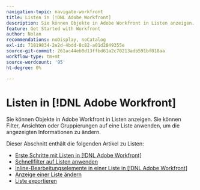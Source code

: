 ```yaml
---
navigation-topic: navigate-workfront
title: Listen in [!DNL Adobe Workfront]
description: Sie können Objekte in Adobe Workfront in Listen anzeigen. Sie können Filter, Ansichten oder Gruppierungen auf eine Liste anwenden, um die angezeigten Informationen zu ändern. Dieser Abschnitt enthält die folgenden Artikel zu Listen
feature: Get Started with Workfront
author: Nolan
recommendations: noDisplay, noCatalog
exl-id: 71819834-2e2d-4bdd-8c82-a01d2849355e
source-git-commit: 261ac44eb0d13ffbd61a2c70213adb591bf018aa
workflow-type: tm+mt
source-wordcount: '95'
ht-degree: 0%

---
```


# Listen in [!DNL Adobe Workfront]

<!--Audited: 11/2024-->

Sie können Objekte in Adobe Workfront in Listen anzeigen. Sie können Filter, Ansichten oder Gruppierungen auf eine Liste anwenden, um die angezeigten Informationen zu ändern.

Dieser Abschnitt enthält die folgenden Artikel zu Listen:

* [Erste Schritte mit Listen in [!DNL Adobe Workfront]](../../../workfront-basics/navigate-workfront/use-lists/view-items-in-a-list.md)
* [Schnellfilter auf Listen anwenden](../../../workfront-basics/navigate-workfront/use-lists/apply-quick-filter-list.md)
* [Inline-Bearbeitungselemente in einer Liste in  [!DNL Adobe Workfront]](../../../workfront-basics/navigate-workfront/use-lists/inline-edit-objects.md)
* [Anzeige einer Liste ändern](../../../workfront-basics/navigate-workfront/use-lists/modify-list-display.md)
* [Liste exportieren](../../../workfront-basics/navigate-workfront/use-lists/export-lists.md)

